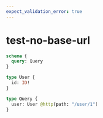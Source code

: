 ```yaml
---
expect_validation_error: true
---
```


# test-no-base-url

```graphql @server
schema {
  query: Query
}

type User {
  id: ID!
}

type Query {
  user: User @http(path: "/user/1")
}
```
